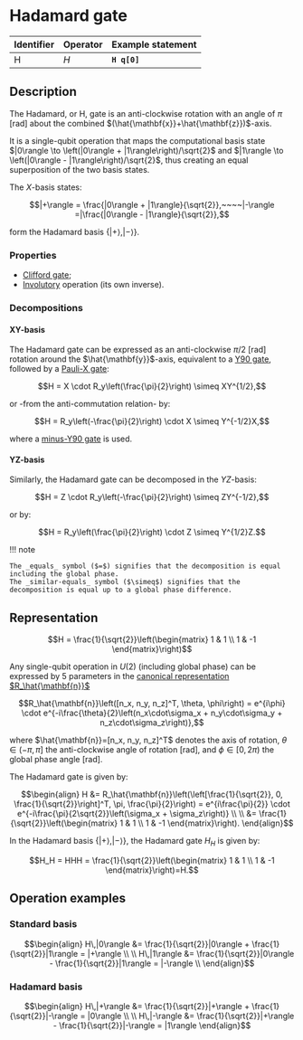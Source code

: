 # Hadamard gate

| Identifier | Operator | Example statement |
|------------|----------|-------------------|
| H          | $H$      | **`H q[0]`**      |

## Description

The Hadamard, or H, gate is an anti-clockwise rotation with an angle of $\pi$ [rad] about the combined
$(\hat{\mathbf{x}}+\hat{\mathbf{z}})$-axis.

It is a single-qubit operation that maps the computational basis state $|0\rangle \to
\left(|0\rangle + |1\rangle\right)/\sqrt{2}$ and $|1\rangle \to \left(|0\rangle - |1\rangle\right)/\sqrt{2}$,
thus creating an equal superposition of the two basis states.

The $X$-basis states:

$$|+\rangle = \frac{|0\rangle + |1\rangle}{\sqrt{2}},~~~~|-\rangle =|\frac{|0\rangle - |1\rangle}{\sqrt{2}},$$

form the Hadamard basis $\{|+\rangle ,|-\rangle \}$.

### Properties

- [Clifford gate](https://en.wikipedia.org/wiki/Clifford_gates); 
- [Involutory](https://en.wikipedia.org/wiki/Involutory_matrix) operation (its own inverse).

### Decompositions

#### XY-basis

The Hadamard gate can be expressed as an anti-clockwise $\pi/2$ [rad] rotation around the $\hat{\mathbf{y}}$-axis,
equivalent to a [Y90 gate](sq_Y90.md),
followed by a [Pauli-X gate](sq_X.md): 

$$H = X \cdot R_y\left(\frac{\pi}{2}\right) \simeq XY^{1/2},$$

or -from the anti-commutation relation- by: 

$$H = R_y\left(-\frac{\pi}{2}\right) \cdot X \simeq Y^{-1/2}X,$$

where a [minus-Y90 gate](sq_mY90.md) is used.

#### YZ-basis

Similarly, the Hadamard gate can be decomposed in the $YZ$-basis:

$$H = Z \cdot R_y\left(-\frac{\pi}{2}\right) \simeq ZY^{-1/2},$$

or by: 

$$H = R_y\left(\frac{\pi}{2}\right) \cdot Z \simeq Y^{1/2}Z.$$

!!! note

    The _equals_ symbol ($=$) signifies that the decomposition is equal including the global phase.
    The _similar-equals_ symbol ($\simeq$) signifies that the decomposition is equal up to a global phase difference.

## Representation

$$H = \frac{1}{\sqrt{2}}\left(\begin{matrix}
1 & 1 \\
1 & -1 
\end{matrix}\right)$$

Any single-qubit operation in $U(2)$ (including global phase) can be expressed by 5 parameters in the
[canonical representation $R_\hat{\mathbf{n}}$](sq_Rn.md)

$$R_\hat{\mathbf{n}}\left([n_x, n_y, n_z]^T, \theta, \phi\right) = e^{i\phi} \cdot e^{-i\frac{\theta}{2}\left(n_x\cdot\sigma_x + n_y\cdot\sigma_y + n_z\cdot\sigma_z\right)},$$

where $\hat{\mathbf{n}}=[n_x, n_y, n_z]^T$ denotes the axis of rotation, $\theta\in(-\pi, \pi]$ the anti-clockwise angle of rotation [rad], and $\phi\in[0,2\pi)$ the global phase angle [rad].

The Hadamard gate is given by:

$$\begin{align}
H &= R_\hat{\mathbf{n}}\left(\left[\frac{1}{\sqrt{2}}, 0, \frac{1}{\sqrt{2}}\right]^T, \pi, \frac{\pi}{2}\right) = e^{i\frac{\pi}{2}} \cdot e^{-i\frac{\pi}{2\sqrt{2}}\left(\sigma_x + \sigma_z\right)} \\
\\
 &= \frac{1}{\sqrt{2}}\left(\begin{matrix}
1 & 1 \\
1 & -1 
\end{matrix}\right).
\end{align}$$

In the Hadamard basis $\{|+\rangle, |-\rangle\}$, the Hadamard gate $H_H$ is given by:

$$H_H = HHH = \frac{1}{\sqrt{2}}\left(\begin{matrix}
1 & 1 \\
1 & -1 
\end{matrix}\right)=H.$$

## Operation examples

### Standard basis

$$\begin{align}
H\,|0\rangle &= \frac{1}{\sqrt{2}}|0\rangle + \frac{1}{\sqrt{2}}|1\rangle = |+\rangle \\
\\
H\,|1\rangle &= \frac{1}{\sqrt{2}}|0\rangle - \frac{1}{\sqrt{2}}|1\rangle = |-\rangle \\
\end{align}$$

### Hadamard basis

$$\begin{align}
H\,|+\rangle &=  \frac{1}{\sqrt{2}}|+\rangle + \frac{1}{\sqrt{2}}|-\rangle = |0\rangle \\
\\
H\,|-\rangle &=  \frac{1}{\sqrt{2}}|+\rangle - \frac{1}{\sqrt{2}}|-\rangle = |1\rangle 
\end{align}$$
